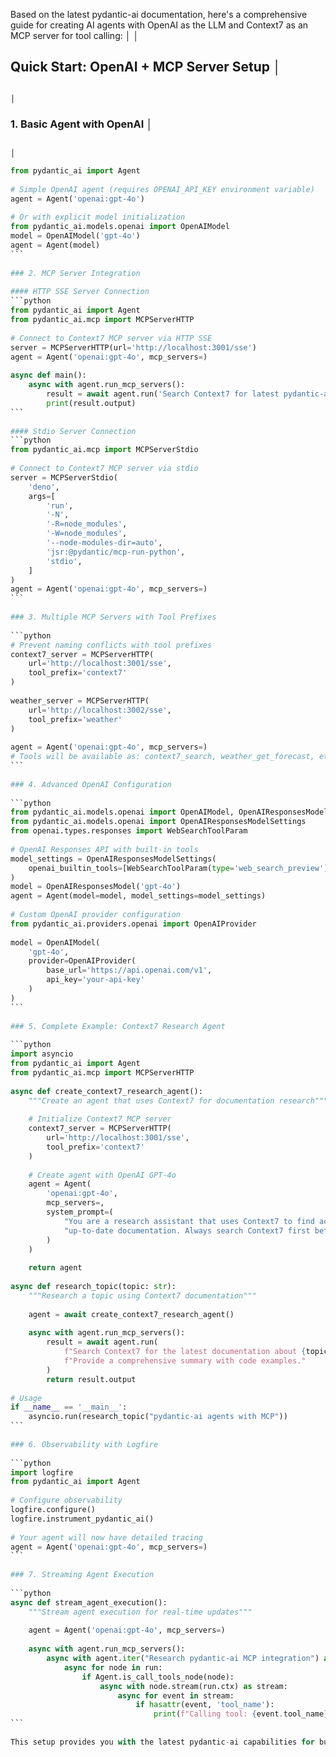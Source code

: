 Based on the latest pydantic-ai documentation, here's a comprehensive guide for creating AI agents with OpenAI as the LLM and Context7 as an MCP server for tool calling:                                                                │
                                                                                                                                                                                                                                         │
## Quick Start: OpenAI + MCP Server Setup                                                                                                                                                                                                │
                                                                                                                                                                                                                                         │
### 1. Basic Agent with OpenAI                                                                                                                                                                                                           │
                                                                                                                                                                                                                                         │
```python                                                                                                                                                                                                                                │
from pydantic_ai import Agent                                                                                                                                                                                                            │
                                                                                                                                                                                                                                         │
# Simple OpenAI agent (requires OPENAI_API_KEY environment variable)                                                                                                                                                                     │
agent = Agent('openai:gpt-4o')                                                                                                                                                                                                           │
                                                                                                                                                                                                                                         │
# Or with explicit model initialization                                                                                                                                                                                                  │
from pydantic_ai.models.openai import OpenAIModel                                                                                                                                                                                        │
model = OpenAIModel('gpt-4o')                                                                                                                                                                                                            │
agent = Agent(model)                                                                                                                                                                                                                     │
```                                                                                                                                                                                                                                      │
                                                                                                                                                                                                                                         │
### 2. MCP Server Integration                                                                                                                                                                                                            │
                                                                                                                                                                                                                                         │
#### HTTP SSE Server Connection                                                                                                                                                                                                          │
```python                                                                                                                                                                                                                                │
from pydantic_ai import Agent                                                                                                                                                                                                            │
from pydantic_ai.mcp import MCPServerHTTP                                                                                                                                                                                                │
                                                                                                                                                                                                                                         │
# Connect to Context7 MCP server via HTTP SSE                                                                                                                                                                                            │
server = MCPServerHTTP(url='http://localhost:3001/sse')                                                                                                                                                                                  │
agent = Agent('openai:gpt-4o', mcp_servers=)                                                                                                                                                                                             │
                                                                                                                                                                                                                                         │
async def main():                                                                                                                                                                                                                        │
    async with agent.run_mcp_servers():                                                                                                                                                                                                  │
        result = await agent.run('Search Context7 for latest pydantic-ai docs')                                                                                                                                                          │
        print(result.output)                                                                                                                                                                                                             │
```                                                                                                                                                                                                                                      │
                                                                                                                                                                                                                                         │
#### Stdio Server Connection                                                                                                                                                                                                             │
```python                                                                                                                                                                                                                                │
from pydantic_ai.mcp import MCPServerStdio                                                                                                                                                                                               │
                                                                                                                                                                                                                                         │
# Connect to Context7 MCP server via stdio                                                                                                                                                                                               │
server = MCPServerStdio(                                                                                                                                                                                                                 │
    'deno',                                                                                                                                                                                                                              │
    args=[                                                                                                                                                                                                                               │
        'run',                                                                                                                                                                                                                           │
        '-N',                                                                                                                                                                                                                            │
        '-R=node_modules',                                                                                                                                                                                                               │
        '-W=node_modules',                                                                                                                                                                                                               │
        '--node-modules-dir=auto',                                                                                                                                                                                                       │
        'jsr:@pydantic/mcp-run-python',                                                                                                                                                                                                  │
        'stdio',                                                                                                                                                                                                                         │
    ]                                                                                                                                                                                                                                    │
)                                                                                                                                                                                                                                        │
agent = Agent('openai:gpt-4o', mcp_servers=)                                                                                                                                                                                             │
```                                                                                                                                                                                                                                      │
                                                                                                                                                                                                                                         │
### 3. Multiple MCP Servers with Tool Prefixes                                                                                                                                                                                           │
                                                                                                                                                                                                                                         │
```python                                                                                                                                                                                                                                │
# Prevent naming conflicts with tool prefixes                                                                                                                                                                                            │
context7_server = MCPServerHTTP(                                                                                                                                                                                                         │
    url='http://localhost:3001/sse',                                                                                                                                                                                                     │
    tool_prefix='context7'                                                                                                                                                                                                               │
)                                                                                                                                                                                                                                        │
                                                                                                                                                                                                                                         │
weather_server = MCPServerHTTP(                                                                                                                                                                                                          │
    url='http://localhost:3002/sse',                                                                                                                                                                                                     │
    tool_prefix='weather'                                                                                                                                                                                                                │
)                                                                                                                                                                                                                                        │
                                                                                                                                                                                                                                         │
agent = Agent('openai:gpt-4o', mcp_servers=)                                                                                                                                                                                             │
# Tools will be available as: context7_search, weather_get_forecast, etc.                                                                                                                                                                │
```                                                                                                                                                                                                                                      │
                                                                                                                                                                                                                                         │
### 4. Advanced OpenAI Configuration                                                                                                                                                                                                     │
                                                                                                                                                                                                                                         │
```python                                                                                                                                                                                                                                │
from pydantic_ai.models.openai import OpenAIModel, OpenAIResponsesModel                                                                                                                                                                  │
from pydantic_ai.models.openai import OpenAIResponsesModelSettings                                                                                                                                                                       │
from openai.types.responses import WebSearchToolParam                                                                                                                                                                                    │
                                                                                                                                                                                                                                         │
# OpenAI Responses API with built-in tools                                                                                                                                                                                               │
model_settings = OpenAIResponsesModelSettings(                                                                                                                                                                                           │
    openai_builtin_tools=[WebSearchToolParam(type='web_search_preview')],                                                                                                                                                                │
)                                                                                                                                                                                                                                        │
model = OpenAIResponsesModel('gpt-4o')                                                                                                                                                                                                   │
agent = Agent(model=model, model_settings=model_settings)                                                                                                                                                                                │
                                                                                                                                                                                                                                         │
# Custom OpenAI provider configuration                                                                                                                                                                                                   │
from pydantic_ai.providers.openai import OpenAIProvider                                                                                                                                                                                  │
                                                                                                                                                                                                                                         │
model = OpenAIModel(                                                                                                                                                                                                                     │
    'gpt-4o',                                                                                                                                                                                                                            │
    provider=OpenAIProvider(                                                                                                                                                                                                             │
        base_url='https://api.openai.com/v1',                                                                                                                                                                                            │
        api_key='your-api-key'                                                                                                                                                                                                           │
    )                                                                                                                                                                                                                                    │
)                                                                                                                                                                                                                                        │
```                                                                                                                                                                                                                                      │
                                                                                                                                                                                                                                         │
### 5. Complete Example: Context7 Research Agent                                                                                                                                                                                         │
                                                                                                                                                                                                                                         │
```python                                                                                                                                                                                                                                │
import asyncio                                                                                                                                                                                                                           │
from pydantic_ai import Agent                                                                                                                                                                                                            │
from pydantic_ai.mcp import MCPServerHTTP                                                                                                                                                                                                │
                                                                                                                                                                                                                                         │
async def create_context7_research_agent():                                                                                                                                                                                              │
    """Create an agent that uses Context7 for documentation research"""                                                                                                                                                                  │
                                                                                                                                                                                                                                         │
    # Initialize Context7 MCP server                                                                                                                                                                                                     │
    context7_server = MCPServerHTTP(                                                                                                                                                                                                     │
        url='http://localhost:3001/sse',                                                                                                                                                                                                 │
        tool_prefix='context7'                                                                                                                                                                                                           │
    )                                                                                                                                                                                                                                    │
                                                                                                                                                                                                                                         │
    # Create agent with OpenAI GPT-4o                                                                                                                                                                                                    │
    agent = Agent(                                                                                                                                                                                                                       │
        'openai:gpt-4o',                                                                                                                                                                                                                 │
        mcp_servers=,                                                                                                                                                                                                                    │
        system_prompt=(                                                                                                                                                                                                                  │
            "You are a research assistant that uses Context7 to find accurate, "                                                                                                                                                         │
            "up-to-date documentation. Always search Context7 first before providing answers."                                                                                                                                           │
        )                                                                                                                                                                                                                                │
    )                                                                                                                                                                                                                                    │
                                                                                                                                                                                                                                         │
    return agent                                                                                                                                                                                                                         │
                                                                                                                                                                                                                                         │
async def research_topic(topic: str):                                                                                                                                                                                                    │
    """Research a topic using Context7 documentation"""                                                                                                                                                                                  │
                                                                                                                                                                                                                                         │
    agent = await create_context7_research_agent()                                                                                                                                                                                       │
                                                                                                                                                                                                                                         │
    async with agent.run_mcp_servers():                                                                                                                                                                                                  │
        result = await agent.run(                                                                                                                                                                                                        │
            f"Search Context7 for the latest documentation about {topic}. "                                                                                                                                                              │
            f"Provide a comprehensive summary with code examples."                                                                                                                                                                       │
        )                                                                                                                                                                                                                                │
        return result.output                                                                                                                                                                                                             │
                                                                                                                                                                                                                                         │
# Usage                                                                                                                                                                                                                                  │
if __name__ == '__main__':                                                                                                                                                                                                               │
    asyncio.run(research_topic("pydantic-ai agents with MCP"))                                                                                                                                                                           │
```                                                                                                                                                                                                                                      │
                                                                                                                                                                                                                                         │
### 6. Observability with Logfire                                                                                                                                                                                                        │
                                                                                                                                                                                                                                         │
```python                                                                                                                                                                                                                                │
import logfire                                                                                                                                                                                                                           │
from pydantic_ai import Agent                                                                                                                                                                                                            │
                                                                                                                                                                                                                                         │
# Configure observability                                                                                                                                                                                                                │
logfire.configure()                                                                                                                                                                                                                      │
logfire.instrument_pydantic_ai()                                                                                                                                                                                                         │
                                                                                                                                                                                                                                         │
# Your agent will now have detailed tracing                                                                                                                                                                                              │
agent = Agent('openai:gpt-4o', mcp_servers=)                                                                                                                                                                                             │
```                                                                                                                                                                                                                                      │
                                                                                                                                                                                                                                         │
### 7. Streaming Agent Execution                                                                                                                                                                                                         │
                                                                                                                                                                                                                                         │
```python                                                                                                                                                                                                                                │
async def stream_agent_execution():                                                                                                                                                                                                      │
    """Stream agent execution for real-time updates"""                                                                                                                                                                                   │
                                                                                                                                                                                                                                         │
    agent = Agent('openai:gpt-4o', mcp_servers=)                                                                                                                                                                                         │
                                                                                                                                                                                                                                         │
    async with agent.run_mcp_servers():                                                                                                                                                                                                  │
        async with agent.iter("Research pydantic-ai MCP integration") as run:                                                                                                                                                            │
            async for node in run:                                                                                                                                                                                                       │
                if Agent.is_call_tools_node(node):                                                                                                                                                                                       │
                    async with node.stream(run.ctx) as stream:                                                                                                                                                                           │
                        async for event in stream:                                                                                                                                                                                       │
                            if hasattr(event, 'tool_name'):                                                                                                                                                                              │
                                print(f"Calling tool: {event.tool_name}")                                                                                                                                                                │
```                                                                                                                                                                                                                                      │
                                                                                                                                                                                                                                         │
This setup provides you with the latest pydantic-ai capabilities for building AI agents that leverage OpenAI's models while using Context7 as an MCP server for enhanced tool calling and documentation access. 
